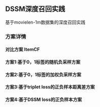 ## DSSM深度召回实践
基于movielen-1m数据集的深度召回实践

### 方案详情
#### 对比方案 ItemCF
#### 方案1:基于0，1标签的随机负采样方案
#### 方案2:基于0，1标签的加权负采样方案
#### 方案3:基于triplet loss的正负样本距离差方案
#### 方案4:基于DSSM loss的正负样本方案